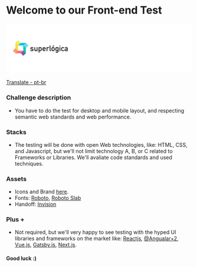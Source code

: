 # Welcome to our Front-end Test # 

[![Banner](readme-banner/hero.jpg)](https://www.superlogica.com/)

[Translate - pt-br](./README-PT-BR.md)

### Challenge description ###
* You have to do the test  for desktop and mobile layout, and respecting semantic web standards and web performance.

### Stacks ###
* The testing will be done with open Web technologies, like: HTML, CSS, and Javascript, but we'll not limit technology A, B, or C related to Frameworks or Libraries. We'll avaliate code standards and used techniques.

### Assets ###
* Icons and Brand [here](./assets-test/).
* Fonts: [Roboto](https://fonts.google.com/specimen/Roboto), [Roboto Slab](https://fonts.google.com/specimen/Roboto+Slab)
* Handoff: [Invision](https://projects.invisionapp.com/share/QTTH9GJ74G9#/screens/379222117)

### Plus + ### 
* Not required, but we'll very happy to see testing with the hyped UI libraries and frameworks on the market like: [Reactjs](https://reactjs.org), [@Angualar+2](https://angular.io/), [Vue.js](https://vuejs.org/), [Gatsby.js](https://www.gatsbyjs.org/), [Next.js](https://nextjs.org/).

#### Good luck :) ####